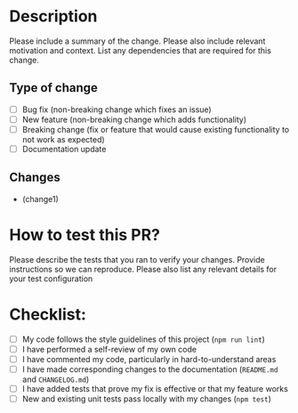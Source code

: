 # Description

Please include a summary of the change. Please also include relevant motivation and context. List any dependencies that are required for this change.

<!-- If this PR fixes an issue, please specify issue #. -->

## Type of change

- [ ] Bug fix (non-breaking change which fixes an issue)
- [ ] New feature (non-breaking change which adds functionality)
- [ ] Breaking change (fix or feature that would cause existing functionality to not work as expected)
- [ ] Documentation update

## Changes

- (change1)

# How to test this PR?

Please describe the tests that you ran to verify your changes. Provide instructions so we can reproduce. Please also list any relevant details for your test configuration

# Checklist:

- [ ] My code follows the style guidelines of this project (`npm run lint`)
- [ ] I have performed a self-review of my own code
- [ ] I have commented my code, particularly in hard-to-understand areas
- [ ] I have made corresponding changes to the documentation (`README.md` and `CHANGELOG.md`)
- [ ] I have added tests that prove my fix is effective or that my feature works
- [ ] New and existing unit tests pass locally with my changes (`npm test`)